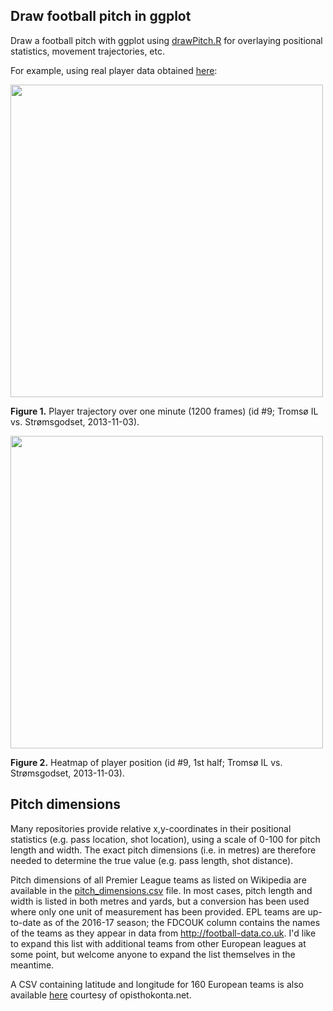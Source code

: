 ## Draw football pitch in ggplot
Draw a football pitch with ggplot using [drawPitch.R](https://github.com/JoGall/football-stats/blob/master/drawPitch.R) for overlaying positional statistics, movement trajectories, etc.

For example, using real player data obtained [here](https://github.com/JoGall/simulated-walks/blob/master/fitFootballRun.R):

<img src="https://user-images.githubusercontent.com/17113779/30368517-48f38bde-9869-11e7-8cc2-4ce888136e13.png" width="500">

**Figure 1.** Player trajectory over one minute (1200 frames) (id #9; Tromsø IL vs. Strømsgodset, 2013-11-03).

<img src="https://user-images.githubusercontent.com/17113779/30372871-463e9a6a-9877-11e7-9a3d-2624ec179c87.png" width="500">

**Figure 2.** Heatmap of player position (id #9, 1st half; Tromsø IL vs. Strømsgodset, 2013-11-03).

## Pitch dimensions
Many repositories provide relative x,y-coordinates in their positional statistics (e.g. pass location, shot location), using a scale of 0-100 for pitch length and width. The exact pitch dimensions (i.e. in metres) are therefore needed to determine the true value (e.g. pass length, shot distance).

Pitch dimensions of all Premier League teams as listed on Wikipedia are available in the [pitch_dimensions.csv](https://github.com/JoGall/football-stats/blob/master/pitch_dimensions.csv) file. In most cases, pitch length and width is listed in both metres and yards, but a conversion has been used where only one unit of measurement has been provided. EPL teams are up-to-date as of the 2016-17 season; the FDCOUK column contains the names of the teams as they appear in data from http://football-data.co.uk. I'd like to expand this list with additional teams from other European leagues at some point, but welcome anyone to expand the list themselves in the meantime.

A CSV containing latitude and longitude for 160 European teams is also available [here](http://opisthokonta.net/wp-content/uploads/2015/03/stadiums_20150302.csv) courtesy of opisthokonta.net.
